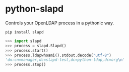 # python-slapd
Controls your OpenLDAP process in a pythonic way.

```
pip install slapd
```

```python
>>> import slapd
>>> process = slapd.Slapd()
>>> process.start()
>>> process.ldapwhoami().stdout.decode("utf-8")
'dn:cn=manager,dc=slapd-test,dc=python-ldap,dc=org\n'
>>> process.stop()
```
